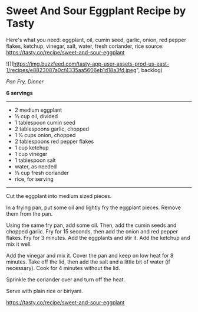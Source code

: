 # Sweet And Sour Eggplant Recipe by Tasty

Here's what you need: eggplant, oil, cumin seed, garlic, onion, red pepper flakes, ketchup, vinegar, salt, water, fresh coriander, rice
source: https://tasty.co/recipe/sweet-and-sour-eggplant

![](https://img.buzzfeed.com/tasty-app-user-assets-prod-us-east-1/recipes/e8823087a0cf4335aa5606eb1d18a3fd.jpeg", backlog)

*Pan Fry, Dinner*

**6 servings**

---

- 2 medium eggplant
- ½ cup oil, divided
- 1 tablespoon cumin seed
- 2 tablespoons garlic, chopped
- 1 ½ cups onion, chopped
- 2 tablespoons red pepper flakes
- 1 cup ketchup
- 1 cup vinegar
- 1 tablespoon salt
- water, as needed
- ⅓ cup fresh coriander
- rice, for serving

---

Cut the eggplant into medium sized pieces.

In a frying pan, put some oil and lightly fry the eggplant pieces. Remove them from the pan.

Using the same fry pan, add some oil. Then, add the cumin seeds and chopped garlic. Fry for 15 seconds, then add the onion and red pepper flakes. Fry for 3 minutes. Add the eggplants and stir it. Add the ketchup and mix it well.

Add the vinegar and mix it. Cover the pan and keep on low heat for 8 minutes. Take off the lid, then add the salt and a little bit of water (if necessary). Cook for 4 minutes without the lid.

Sprinkle the coriander over and turn off the heat.

Serve with plain rice or biriyani.

https://tasty.co/recipe/sweet-and-sour-eggplant
